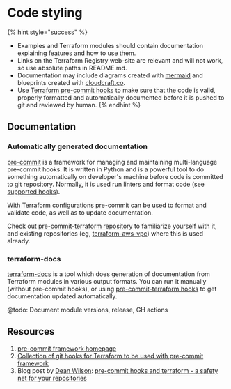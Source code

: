 # Code styling

{% hint style="success" %}
* Examples and Terraform modules should contain documentation explaining features and how to use them.
* Links on the Terraform Registry web-site are relevant and will not work, so use absolute paths in README.md.
* Documentation may include diagrams created with [mermaid](https://github.com/knsv/mermaid) and blueprints created with [cloudcraft.co](https://cloudcraft.co).
* Use [Terraform pre-commit hooks](https://github.com/antonbabenko/pre-commit-terraform) to make sure that the code is valid, properly formatted and automatically documented before it is pushed to git and reviewed by human.
{% endhint %}

## Documentation

### Automatically generated documentation

[pre-commit](https://pre-commit.com) is a framework for managing and maintaining multi-language pre-commit hooks. It is written in Python and is a powerful tool to do something automatically on developer's machine before code is committed to git repository. Normally, it is used run linters and format code (see [supported hooks](https://pre-commit.com/hooks.html)).

With Terraform configurations pre-commit can be used to format and validate code, as well as to update documentation.

Check out [pre-commit-terraform repository](https://github.com/antonbabenko/pre-commit-terraform/blob/master/README.md) to familiarize yourself with it, and existing repositories (eg, [terraform-aws-vpc](https://github.com/terraform-aws-modules/terraform-aws-vpc)) where this is used already.

### terraform-docs

[terraform-docs](https://github.com/segmentio/terraform-docs) is a tool which does generation of documentation from Terraform modules in various output formats. You can run it manually (without pre-commit hooks), or using [pre-commit-terraform hooks](https://github.com/antonbabenko/pre-commit-terraform) to get documentation updated automatically.

@todo: Document module versions, release, GH actions

## Resources

1. [pre-commit framework homepage](https://pre-commit.com)
2. [Collection of git hooks for Terraform to be used with pre-commit framework](https://github.com/antonbabenko/pre-commit-terraform)
3. Blog post by [Dean Wilson](https://github.com/deanwilson): [pre-commit hooks and terraform - a safety net for your repositories](https://www.unixdaemon.net/tools/terraform-precommit-hooks/)
